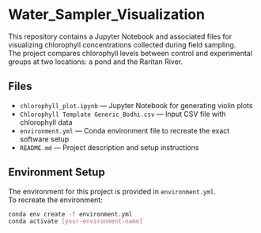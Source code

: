 # Water_Sampler_Visualization
This repository contains a Jupyter Notebook and associated files for visualizing chlorophyll concentrations collected during field sampling.  
The project compares chlorophyll levels between control and experimental groups at two locations: a pond and the Raritan River.

## Files
- `chlorophyll_plot.ipynb` — Jupyter Notebook for generating violin plots
- `Chlorophyll Template Generic_Bodhi.csv` — Input CSV file with chlorophyll data
- `environment.yml` — Conda environment file to recreate the exact software setup
- `README.md` — Project description and setup instructions

## Environment Setup

The environment for this project is provided in `environment.yml`.  
To recreate the environment:

```bash
conda env create -f environment.yml
conda activate [your-environment-name]
